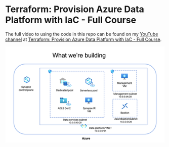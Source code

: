 # Terraform: Provision Azure Data Platform with IaC - Full Course

The full video to using the code in this repo can be found on my [YouTube channel](https://www.youtube.com/channel/UC20uWyMd7SaHw-VLl1UgFbQ) at [Terraform: Provision Azure Data Platform with IaC - Full Course](https://www.youtube.com/channel/UC20uWyMd7SaHw-VLl1UgFbQ).  
  
![](architecture.png)

